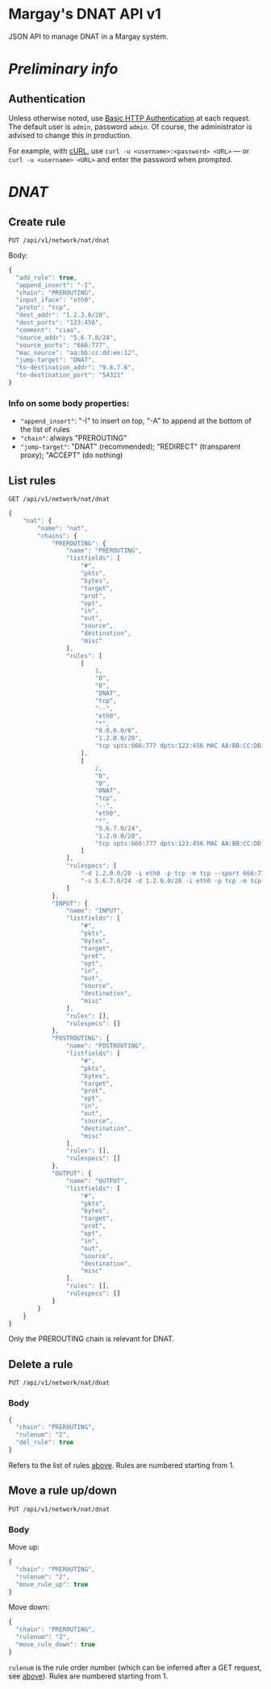 # **Margay's DNAT API v1**

JSON API to manage DNAT in a Margay system.

# *Preliminary info*

## Authentication

Unless otherwise noted, use [Basic HTTP Authentication](https://en.wikipedia.org/wiki/Basic_access_authentication)
at each request. The default user is `admin`, password `admin`. Of course, the administrator
is advised to change this in production.

For example, with [cURL](https://curl.haxx.se/), use `curl -u <username>:<password> <URL>`
&mdash; or `curl -u <username> <URL>` and enter the password when prompted.

# *DNAT*

## Create rule
```
PUT /api/v1/network/nat/dnat
```

Body:
```javascript
{
  "add_rule": true,
  "append_insert": "-I",
  "chain": "PREROUTING",
  "input_iface": "eth0",
  "proto": "tcp",
  "dest_addr": "1.2.3.0/20",
  "dest_ports": "123:456",
  "comment": "ciao",
  "source_addr": "5.6.7.0/24",
  "source_ports": "666:777",
  "mac_source": "aa:bb:cc:dd:ee:12",
  "jump-target": "DNAT",
  "to-destination_addr": "9.8.7.6",
  "to-destination_port": "54321"
}
```

### Info on some body properties:

* `"append_insert"`: "-I" to insert on top, "-A" to append at the bottom of the list of rules
* `"chain"`: always "PREROUTING"
* `"jump-target"`: "DNAT" (recommended); "REDIRECT" (transparent proxy); "ACCEPT" (do nothing)


## List rules
```
GET /api/v1/network/nat/dnat
```

```javascript
{
    "nat": {
        "name": "nat",
        "chains": {
            "PREROUTING": {
                "name": "PREROUTING",
                "listfields": [
                    "#",
                    "pkts",
                    "bytes",
                    "target",
                    "prot",
                    "opt",
                    "in",
                    "out",
                    "source",
                    "destination",
                    "misc"
                ],
                "rules": [
                    [
                        1,
                        "0",
                        "0",
                        "DNAT",
                        "tcp",
                        "--",
                        "eth0",
                        "*",
                        "0.0.0.0/0",
                        "1.2.0.0/20",
                        "tcp spts:666:777 dpts:123:456 MAC AA:BB:CC:DD:EE:12 /* ciao2 */ to:9.8.7.6:54321"
                    ],
                    [
                        2,
                        "0",
                        "0",
                        "DNAT",
                        "tcp",
                        "--",
                        "eth0",
                        "*",
                        "5.6.7.0/24",
                        "1.2.0.0/20",
                        "tcp spts:666:777 dpts:123:456 MAC AA:BB:CC:DD:EE:12 /* ciao */ to:9.8.7.6:54321"
                    ]
                ],
                "rulespecs": [
                    "-d 1.2.0.0/20 -i eth0 -p tcp -m tcp --sport 666:777 --dport 123:456 -m mac --mac-source AA:BB:CC:DD:EE:12 -m comment --comment ciao2 -j DNAT --to-destination 9.8.7.6:54321",
                    "-s 5.6.7.0/24 -d 1.2.0.0/20 -i eth0 -p tcp -m tcp --sport 666:777 --dport 123:456 -m mac --mac-source AA:BB:CC:DD:EE:12 -m comment --comment ciao -j DNAT --to-destination 9.8.7.6:54321"
                ]
            },
            "INPUT": {
                "name": "INPUT",
                "listfields": [
                    "#",
                    "pkts",
                    "bytes",
                    "target",
                    "prot",
                    "opt",
                    "in",
                    "out",
                    "source",
                    "destination",
                    "misc"
                ],
                "rules": [],
                "rulespecs": []
            },
            "POSTROUTING": {
                "name": "POSTROUTING",
                "listfields": [
                    "#",
                    "pkts",
                    "bytes",
                    "target",
                    "prot",
                    "opt",
                    "in",
                    "out",
                    "source",
                    "destination",
                    "misc"
                ],
                "rules": [],
                "rulespecs": []
            },
            "OUTPUT": {
                "name": "OUTPUT",
                "listfields": [
                    "#",
                    "pkts",
                    "bytes",
                    "target",
                    "prot",
                    "opt",
                    "in",
                    "out",
                    "source",
                    "destination",
                    "misc"
                ],
                "rules": [],
                "rulespecs": []
            }
        }
    }
}
```

Only the PREROUTING chain is relevant for DNAT.

## Delete a rule
```
PUT /api/v1/network/nat/dnat
```

### Body
```javascript
{
  "chain": "PREROUTING",
  "rulenum": "2",
  "del_rule": true
}
```

Refers to the list of rules [above](#list-rules). Rules are numbered starting from 1.

## Move a rule up/down
```
PUT /api/v1/network/nat/dnat
```

### Body
Move up:
```javascript
{
  "chain": "PREROUTING",
  "rulenum": "2",
  "move_rule_up": true
}
```
Move down:
```javascript
{
  "chain": "PREROUTING",
  "rulenum": "2",
  "move_rule_down": true
}
```

`rulenum` is the rule order number (which can be inferred after a GET request, see [above](#list-rules)).
Rules are numbered starting from 1.
